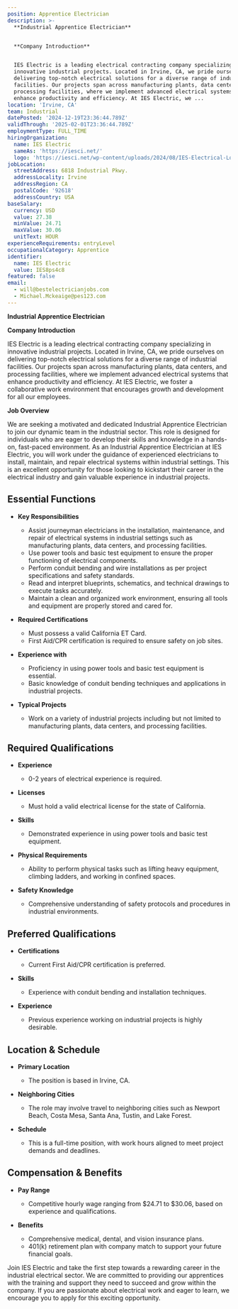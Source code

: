 ```yaml
---
position: Apprentice Electrician
description: >-
  **Industrial Apprentice Electrician**


  **Company Introduction**


  IES Electric is a leading electrical contracting company specializing in
  innovative industrial projects. Located in Irvine, CA, we pride ourselves on
  delivering top-notch electrical solutions for a diverse range of industrial
  facilities. Our projects span across manufacturing plants, data centers, and
  processing facilities, where we implement advanced electrical systems that
  enhance productivity and efficiency. At IES Electric, we ...
location: 'Irvine, CA'
team: Industrial
datePosted: '2024-12-19T23:36:44.789Z'
validThrough: '2025-02-01T23:36:44.789Z'
employmentType: FULL_TIME
hiringOrganization:
  name: IES Electric
  sameAs: 'https://iesci.net/'
  logo: 'https://iesci.net/wp-content/uploads/2024/08/IES-Electrical-Logo-color.png'
jobLocation:
  streetAddress: 6818 Industrial Pkwy.
  addressLocality: Irvine
  addressRegion: CA
  postalCode: '92618'
  addressCountry: USA
baseSalary:
  currency: USD
  value: 27.38
  minValue: 24.71
  maxValue: 30.06
  unitText: HOUR
experienceRequirements: entryLevel
occupationalCategory: Apprentice
identifier:
  name: IES Electric
  value: IES8ps4c8
featured: false
email:
  - will@bestelectricianjobs.com
  - Michael.Mckeaige@pes123.com
---
```




**Industrial Apprentice Electrician**

**Company Introduction**

IES Electric is a leading electrical contracting company specializing in innovative industrial projects. Located in Irvine, CA, we pride ourselves on delivering top-notch electrical solutions for a diverse range of industrial facilities. Our projects span across manufacturing plants, data centers, and processing facilities, where we implement advanced electrical systems that enhance productivity and efficiency. At IES Electric, we foster a collaborative work environment that encourages growth and development for all our employees.

**Job Overview**

We are seeking a motivated and dedicated Industrial Apprentice Electrician to join our dynamic team in the industrial sector. This role is designed for individuals who are eager to develop their skills and knowledge in a hands-on, fast-paced environment. As an Industrial Apprentice Electrician at IES Electric, you will work under the guidance of experienced electricians to install, maintain, and repair electrical systems within industrial settings. This is an excellent opportunity for those looking to kickstart their career in the electrical industry and gain valuable experience in industrial projects.

## Essential Functions

- **Key Responsibilities**
  - Assist journeyman electricians in the installation, maintenance, and repair of electrical systems in industrial settings such as manufacturing plants, data centers, and processing facilities.
  - Use power tools and basic test equipment to ensure the proper functioning of electrical components.
  - Perform conduit bending and wire installations as per project specifications and safety standards.
  - Read and interpret blueprints, schematics, and technical drawings to execute tasks accurately.
  - Maintain a clean and organized work environment, ensuring all tools and equipment are properly stored and cared for.
  
- **Required Certifications**
  - Must possess a valid California ET Card.
  - First Aid/CPR certification is required to ensure safety on job sites.

- **Experience with**
  - Proficiency in using power tools and basic test equipment is essential.
  - Basic knowledge of conduit bending techniques and applications in industrial projects.

- **Typical Projects**
  - Work on a variety of industrial projects including but not limited to manufacturing plants, data centers, and processing facilities.

## Required Qualifications

- **Experience**
  - 0-2 years of electrical experience is required.
  
- **Licenses**
  - Must hold a valid electrical license for the state of California.

- **Skills**
  - Demonstrated experience in using power tools and basic test equipment.
  
- **Physical Requirements**
  - Ability to perform physical tasks such as lifting heavy equipment, climbing ladders, and working in confined spaces.
  
- **Safety Knowledge**
  - Comprehensive understanding of safety protocols and procedures in industrial environments.

## Preferred Qualifications

- **Certifications**
  - Current First Aid/CPR certification is preferred.
  
- **Skills**
  - Experience with conduit bending and installation techniques.
  
- **Experience**
  - Previous experience working on industrial projects is highly desirable.

## Location & Schedule

- **Primary Location**
  - The position is based in Irvine, CA.
  
- **Neighboring Cities**
  - The role may involve travel to neighboring cities such as Newport Beach, Costa Mesa, Santa Ana, Tustin, and Lake Forest.

- **Schedule**
  - This is a full-time position, with work hours aligned to meet project demands and deadlines.

## Compensation & Benefits

- **Pay Range**
  - Competitive hourly wage ranging from $24.71 to $30.06, based on experience and qualifications.
  
- **Benefits**
  - Comprehensive medical, dental, and vision insurance plans.
  - 401(k) retirement plan with company match to support your future financial goals.

Join IES Electric and take the first step towards a rewarding career in the industrial electrical sector. We are committed to providing our apprentices with the training and support they need to succeed and grow within the company. If you are passionate about electrical work and eager to learn, we encourage you to apply for this exciting opportunity.